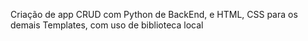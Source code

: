 Criação de app CRUD com Python de BackEnd, e HTML, CSS para os demais Templates, com uso de biblioteca local
